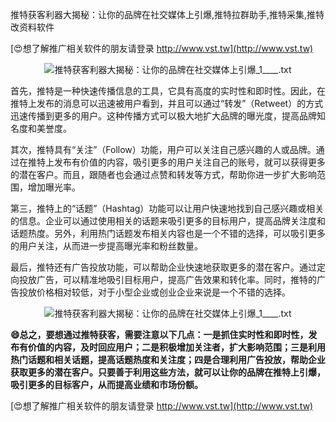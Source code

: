 推特获客利器大揭秘：让你的品牌在社交媒体上引爆,推特拉群助手,推特采集,推特改资料软件

[😍想了解推广相关软件的朋友请登录 http://www.vst.tw](http://www.vst.tw)

 <center><img src="https://vst.tw/MP4/tuiguang/png/3.png" alt="推特获客利器大揭秘：让你的品牌在社交媒体上引爆_1____.txt"></center>

首先，推特是一种快速传播信息的工具，它具有高度的实时性和即时性。因此，在推特上发布的消息可以迅速被用户看到，并且可以通过“转发”（Retweet）的方式迅速传播到更多的用户。这种传播方式可以极大地扩大品牌的曝光度，提高品牌知名度和美誉度。

其次，推特具有“关注”（Follow）功能，用户可以关注自己感兴趣的人或品牌。通过在推特上发布有价值的内容，吸引更多的用户关注自己的账号，就可以获得更多的潜在客户。而且，跟随者也会通过点赞和转发等方式，帮助你进一步扩大影响范围，增加曝光率。

第三，推特上的“话题”（Hashtag）功能可以让用户快速地找到自己感兴趣或相关的信息。企业可以通过使用相关的话题来吸引更多的目标用户，提高品牌关注度和话题热度。另外，利用热门话题发布相关内容也是一个不错的选择，可以吸引更多的用户关注，从而进一步提高曝光率和粉丝数量。

最后，推特还有广告投放功能，可以帮助企业快速地获取更多的潜在客户。通过定向投放广告，可以精准地吸引目标用户，提高广告效果和转化率。同时，推特的广告投放价格相对较低，对于小型企业或创业企业来说是一个不错的选择。

 <center><img src="https://vst.tw/MP4/tuiguang/png/1.png" alt="推特获客利器大揭秘：让你的品牌在社交媒体上引爆_1____.txt"></center>

**😄总之，要想通过推特获客，需要注意以下几点：一是抓住实时性和即时性，发布有价值的内容，及时回应用户；二是积极增加关注者，扩大影响范围；三是利用热门话题和相关话题，提高话题热度和关注度；四是合理利用广告投放，帮助企业获取更多的潜在客户。只要善于利用这些方法，就可以让你的品牌在推特上引爆，吸引更多的目标客户，从而提高业绩和市场份额。**

[😍想了解推广相关软件的朋友请登录 http://www.vst.tw](http://www.vst.tw)



